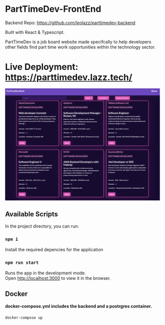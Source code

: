 # PartTimeDev-FrontEnd

Backend Repo: https://github.com/leolazz/parttimedev-backend

Built with React & Typescript.

PartTimeDev is a job board website made specifcally to help developers other fields find part time work opportunities
within the technology sector.

# Live Deployment: https://parttimedev.lazz.tech/
![screenshot](/parttimedev.png)


## Available Scripts

In the project directory, you can run:

### `npm i`

Install the required depencies for the application

### `npm run start`

Runs the app in the development mode.\
Open [http://localhost:3000](http://localhost:3000) to view it in the browser.

## Docker
#### docker-compose.yml includes the backend and a postrgres container.

`docker-compose up`
